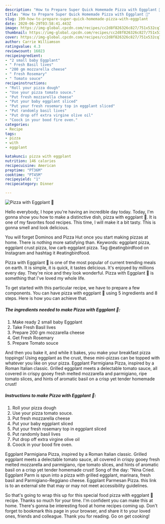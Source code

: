 ```yaml
---
description: "How to Prepare Super Quick Homemade Pizza with Eggplant 🍆"
title: "How to Prepare Super Quick Homemade Pizza with Eggplant 🍆"
slug: 199-how-to-prepare-super-quick-homemade-pizza-with-eggplant
date: 2020-06-29T03:58:41.443Z
image: https://img-global.cpcdn.com/recipes/cc2d8f826326c827/751x532cq70/pizza-with-eggplant-🍆-recipe-main-photo.jpg
thumbnail: https://img-global.cpcdn.com/recipes/cc2d8f826326c827/751x532cq70/pizza-with-eggplant-🍆-recipe-main-photo.jpg
cover: https://img-global.cpcdn.com/recipes/cc2d8f826326c827/751x532cq70/pizza-with-eggplant-🍆-recipe-main-photo.jpg
author: Carrie Williamson
ratingvalue: 4.3
reviewcount: 16023
recipeingredient:
- "2 small baby Eggplant"
- " Fresh Basil lives"
- "200 gm mozzarella cheese"
- " Fresh Rosemary"
- " Tomato souce"
recipeinstructions:
- "Roll your pizza dough"
- "Use your pizza tomato souce."
- "Put fresh mozzarella cheese"
- "Put your baby eggplant sliced"
- "Put your fresh rosemary top in eggplant sliced"
- "Put randomly basil lives"
- "Put drop off extra virgine olive oil"
- "Coock in your bood fire oven."
categories:
- Recipe
tags:
- pizza
- with
- eggplant

katakunci: pizza with eggplant 
nutrition: 146 calories
recipecuisine: American
preptime: "PT36M"
cooktime: "PT45M"
recipeyield: "1"
recipecategory: Dinner

---
```



![Pizza with Eggplant 🍆](https://img-global.cpcdn.com/recipes/cc2d8f826326c827/751x532cq70/pizza-with-eggplant-🍆-recipe-main-photo.jpg)

Hello everybody, I hope you're having an incredible day today. Today, I'm gonna show you how to make a distinctive dish, pizza with eggplant 🍆. It is one of my favorites food recipes. This time, I will make it a bit tasty. This is gonna smell and look delicious.

You will forget Dominos and Pizza Hut once you start making pizzas at home. There is nothing more satisfying than. Keywords: eggplant pizza, eggplant crust pizza, low carb eggplant pizza. Tag @eatingbirdfood on Instagram and hashtag it #eatingbirdfood.

Pizza with Eggplant 🍆 is one of the most popular of current trending meals on earth. It is simple, it is quick, it tastes delicious. It's enjoyed by millions every day. They're nice and they look wonderful. Pizza with Eggplant 🍆 is something that I've loved my whole life.


To get started with this particular recipe, we have to prepare a few components. You can have pizza with eggplant 🍆 using 5 ingredients and 8 steps. Here is how you can achieve that.

<!--inarticleads1-->

##### The ingredients needed to make Pizza with Eggplant 🍆:

1. Make ready 2 small baby Eggplant
1. Take  Fresh Basil lives
1. Prepare 200 gm mozzarella cheese
1. Get  Fresh Rosemary
1. Prepare  Tomato souce


And then you bake it, and while it bakes, you make your breakfast pizza toppings! Using eggplant as the crust, these mini-pizzas can be topped with whatever you like on your pizza. Eggplant Parmigiana Pizza, inspired by a Roman Italian classic. Grilled eggplant meets a delectable tomato sauce, all covered in crispy gooey fresh melted mozzarella and parmigiano, ripe tomato slices, and hints of aromatic basil on a crisp yet tender homemade crust! 

<!--inarticleads2-->

##### Instructions to make Pizza with Eggplant 🍆:

1. Roll your pizza dough
1. Use your pizza tomato souce.
1. Put fresh mozzarella cheese
1. Put your baby eggplant sliced
1. Put your fresh rosemary top in eggplant sliced
1. Put randomly basil lives
1. Put drop off extra virgine olive oil
1. Coock in your bood fire oven.


Eggplant Parmigiana Pizza, inspired by a Roman Italian classic. Grilled eggplant meets a delectable tomato sauce, all covered in crispy gooey fresh melted mozzarella and parmigiano, ripe tomato slices, and hints of aromatic basil on a crisp yet tender homemade crust! Song of the day: &#34;Nina Cried. Eggplant Parm is spun into a pizza with grilled eggplant, marinara, fresh basil and Parmigiano-Reggiano cheese. Eggplant Parmesan Pizza. this link is to an external site that may or may not meet accessibility guidelines. 

So that's going to wrap this up for this special food pizza with eggplant 🍆 recipe. Thanks so much for your time. I'm confident you can make this at home. There's gonna be interesting food at home recipes coming up. Don't forget to bookmark this page in your browser, and share it to your loved ones, friends and colleague. Thank you for reading. Go on get cooking!

